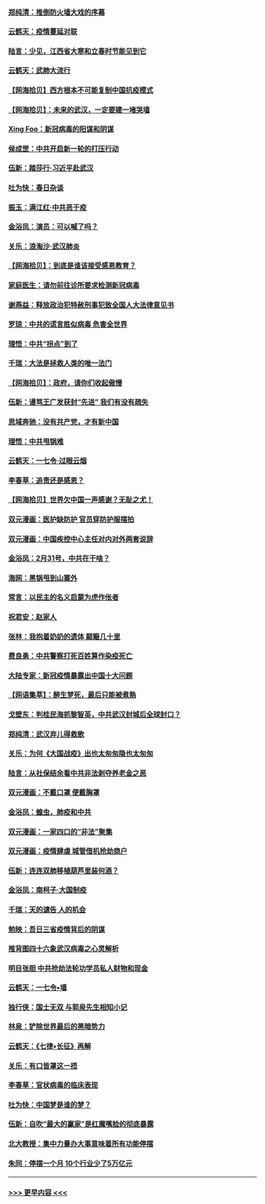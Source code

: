 #### [郑纯清：推倒防火墙大戏的序幕](../pages/nsc993/n11940838.md?t=03150631) 
#### [云鹤天：疫情蔓延对联](../pages/nsc993/n11940579.md?t=03150631) 
#### [陆言：少见，江西省大寒和立春时节能见到它](../pages/nsc993/n11939983.md?t=03150631) 
#### [云鹤天：武肺大流行](../pages/nsc993/n11939902.md?t=03150631) 
#### [【网海拾贝】西方根本不可能复制中国抗疫模式](../pages/nsc993/n11939725.md?t=03150631) 
#### [【网海拾贝】：未来的武汉，一定要建一堵哭墙](../pages/nsc993/n11938684.md?t=03150631) 
#### [Xing Foo：新冠病毒的阳谋和阴谋](../pages/nsc993/n11936086.md?t=03150631) 
#### [侯成罡：中共开启新一轮的打压行动](../pages/nsc993/n11935730.md?t=03150631) 
#### [伍新：踏莎行‧习近平赴武汉](../pages/nsc993/n11935157.md?t=03150631) 
#### [吐为快：春日杂谈](../pages/nsc993/n11934776.md?t=03150631) 
#### [振玉：满江红‧中共恶于疫](../pages/nsc993/n11934647.md?t=03150631) 
#### [金浴凤：演员：可以喊了吗？](../pages/nsc993/n11934602.md?t=03150631) 
#### [关乐：浪淘沙·武汉肺炎](../pages/nsc993/n11931792.md?t=03150631) 
#### [【网海拾贝】：到底是谁该接受感恩教育？](../pages/nsc993/n11931552.md?t=03150631) 
#### [家庭医生：请勿前往诊所要求检测新冠病毒](../pages/nsc993/n11929190.md?t=03150631) 
#### [谢燕益：释放政治犯特赦刑事犯致全国人大法律意见书](../pages/nsc993/n11928978.md?t=03150631) 
#### [罗琼：中共的谎言胜似病毒 危害全世界](../pages/nsc993/n11922636.md?t=03150631) 
#### [理悟：中共“拐点”到了](../pages/nsc993/n11928496.md?t=03150631) 
#### [千瑞：大法是拯救人类的唯一法门](../pages/nsc993/n11927637.md?t=03150631) 
#### [【网海拾贝】：政府，请你们收起傲慢](../pages/nsc993/n11926932.md?t=03150631) 
#### [伍新：谩骂王广发获封“先进” 我们有没有疏失](../pages/nsc993/n11926101.md?t=03150631) 
#### [思域奔驰：没有共产党，才有新中国](../pages/nsc993/n11926058.md?t=03150631) 
#### [理悟：中共甩锅难](../pages/nsc993/n11925355.md?t=03150631) 
#### [云鹤天：一七令·过眼云烟](../pages/nsc993/n11925284.md?t=03150631) 
#### [李春草：追责还是感恩？](../pages/nsc993/n11925274.md?t=03150631) 
#### [【网海拾贝】世界欠中国一声感谢？无耻之尤！](../pages/nsc993/n11925239.md?t=03150631) 
#### [双元漫画：医护缺防护 官员穿防护服摆拍](../pages/nsc993/n11923899.md?t=03150631) 
#### [双元漫画：中国疾控中心主任对内对外两套说辞](../pages/nsc993/n11921994.md?t=03150631) 
#### [金浴凤：2月31号，中共在干啥？](../pages/nsc993/n11922706.md?t=03150631) 
#### [海网：黑锅甩到山寨外](../pages/nsc993/n11922688.md?t=03150631) 
#### [常言：以民主的名义启蒙为虎作伥者](../pages/nsc993/n11922217.md?t=03150631) 
#### [祝君安：赵家人](../pages/nsc993/n11922209.md?t=03150631) 
#### [张林：我抱着奶奶的遗体 颠簸几十里](../pages/nsc993/n11920945.md?t=03150631) 
#### [费良勇：中共警察打死百姓算作染疫死亡](../pages/nsc993/n11919264.md?t=03150631) 
#### [大陆专家：新冠疫情暴露出中国十大问题](../pages/nsc993/n11919187.md?t=03150631) 
#### [【网语集萃】：醉生梦死，最后只能被煮熟](../pages/nsc993/n11918994.md?t=03150631) 
#### [戈壁东：判桂民海抓黎智英，中共武汉封城后全球封口？](../pages/nsc993/n11917982.md?t=03150631) 
#### [郑纯清：武汉弃儿得救歌](../pages/nsc993/n11917881.md?t=03150631) 
#### [关乐：为何《大国战疫》出也太匆匆隐也太匆匆](../pages/nsc993/n11917792.md?t=03150631) 
#### [陆言：从社保结余看中共非法剥夺养老金之恶](../pages/nsc993/n11917084.md?t=03150631) 
#### [双元漫画：不戴口罩 便戴胸罩](../pages/nsc993/n11916447.md?t=03150631) 
#### [金浴凤：蝗虫，肺疫和中共](../pages/nsc993/n11916904.md?t=03150631) 
#### [双元漫画：一家四口的“非法”聚集](../pages/nsc993/n11916378.md?t=03150631) 
#### [双元漫画：疫情肆虐 城管借机抢劫商户](../pages/nsc993/n11916310.md?t=03150631) 
#### [伍新：连连双肺移植葫芦里装何酒？](../pages/nsc993/n11913667.md?t=03150631) 
#### [金浴凤：南柯子·大国制疫](../pages/nsc993/n11913657.md?t=03150631) 
#### [千瑞：天的谴告  人的机会](../pages/nsc993/n11913309.md?t=03150631) 
#### [勉映：吾日三省疫情背后的阴谋](../pages/nsc993/n11913079.md?t=03150631) 
#### [推背图四十六象武汉病毒之心灵解析](../pages/nsc993/n11911761.md?t=03150631) 
#### [明目张胆 中共抢劫法轮功学员私人财物和现金](../pages/nsc993/n11910262.md?t=03150631) 
#### [云鹤天：一七令▪墙](../pages/nsc993/n11910627.md?t=03150631) 
#### [独行侠：国士无双 与郭泉先生相知小记](../pages/nsc993/n11910613.md?t=03150631) 
#### [林泉：铲除世界最后的黑暗势力](../pages/nsc993/n11909320.md?t=03150631) 
#### [云鹤天：《七律▪长征》再解](../pages/nsc993/n11909327.md?t=03150631) 
#### [关乐：有口皆罩这一捂](../pages/nsc993/n11908393.md?t=03150631) 
#### [李春草：官状病毒的临床表现](../pages/nsc993/n11908339.md?t=03150631) 
#### [吐为快：中国梦是谁的梦？](../pages/nsc993/n11906564.md?t=03150631) 
#### [伍新：自吹“最大的赢家”是红魔嘴脸的彻底暴露](../pages/nsc993/n11906407.md?t=03150631) 
#### [北大教授：集中力量办大事意味着所有功能停摆](../pages/nsc993/n11904800.md?t=03150631) 
#### [朱同：停摆一个月 10个行业少了5万亿元](../pages/nsc993/n11904498.md?t=03150631) 

----
#### [ >>> 更早内容 <<< ](../indexes/nsc993-earlier.md)
